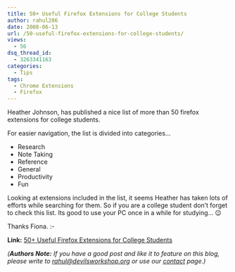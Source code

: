 ```yaml
---
title: 50+ Useful Firefox Extensions for College Students
author: rahul286
date: 2008-06-13
url: /50-useful-firefox-extensions-for-college-students/
views:
  - 56
dsq_thread_id:
  - 3263341163
categories:
  - Tips
tags:
  - Chrome Extensions
  - Firefox
---
```

Heather Johnson, has published a nice list of more than 50 firefox extensions for college students.

For easier navigation, the list is divided into categories&#8230;

  * Research
  * Note Taking
  * Reference
  * General
  * Productivity
  * Fun

Looking at extensions included in the list, it seems Heather has taken lots of efforts while searching for them. So if you are a college student don&#8217;t forget to check this list. Its good to use your PC once in a while for studying&#8230; 😉

Thanks Fiona. <img src="http://devilsworkshop.org/wp-includes/images/smilies/simple-smile.png" alt=":-)" class="wp-smiley" style="height: 1em; max-height: 1em;" />

**Link:** <span style="line-height: normal;"><a href="http://www.collegedegrees.com/blog/2008/05/21/50-useful-firefox-extensions-for-college-students/" onclick="_gaq.push(['_trackEvent', 'outbound-article', 'http://www.collegedegrees.com/blog/2008/05/21/50-useful-firefox-extensions-for-college-students/', '50+ Useful Firefox Extensions for College Students']);" >50+ Useful Firefox Extensions for College Students</a></span>

*(**Authors Note:** If you have a good post and like it to feature on this blog, please write to rahul@devilsworkshop.org or use our [contact][1] page.)*

 [1]: http://devilsworkshop.org/contact/
